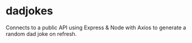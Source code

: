 # dadjokes
Connects to a public API using Express &amp; Node with Axios to generate a random dad joke on refresh.
